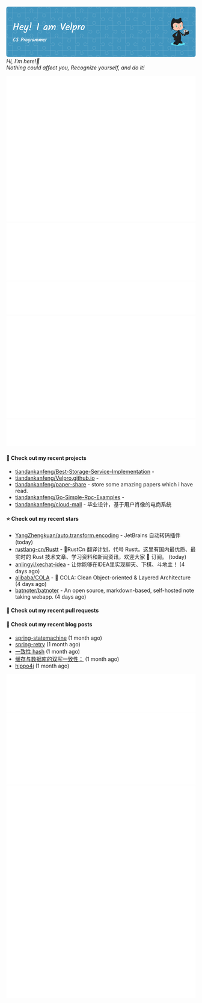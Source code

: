 ![Header](./github-header-image.png)
_Hi, I'm here!👋_
<br>
_Nothing could affect you, Recognize yourself, and do it!_



![Metrics](/github-metrics.svg)
![Metrics](/metrics.plugin.languages.details.svg)
![Metrics](/metrics.plugin.languages.recent.svg)
![Metrics](/metrics.plugin.stars.svg)
![Metrics](/metrics.plugin.topics.svg)


















#### 🌱 Check out my recent projects

- [tiandankanfeng/Best-Storage-Service-Implementation](https://github.com/tiandankanfeng/Best-Storage-Service-Implementation) - 
- [tiandankanfeng/Velpro.github.io](https://github.com/tiandankanfeng/Velpro.github.io) - 
- [tiandankanfeng/paper-share](https://github.com/tiandankanfeng/paper-share) - store some amazing papers which i have read.
- [tiandankanfeng/Go-Simple-Rpc-Examples](https://github.com/tiandankanfeng/Go-Simple-Rpc-Examples) - 
- [tiandankanfeng/cloud-mall](https://github.com/tiandankanfeng/cloud-mall) - 毕业设计，基于用户肖像的电商系统

#### ⭐ Check out my recent stars

- [YangZhengkuan/auto.transform.encoding](https://github.com/YangZhengkuan/auto.transform.encoding) - JetBrains 自动转码插件 (today)
- [rustlang-cn/Rustt](https://github.com/rustlang-cn/Rustt) - 🥇RustCn 翻译计划，代号 Rustt。这里有国内最优质、最实时的 Rust 技术文章、学习资料和新闻资讯，欢迎大家 🌟 订阅。 (today)
- [anlingyi/xechat-idea](https://github.com/anlingyi/xechat-idea) - 让你能够在IDEA里实现聊天、下棋、斗地主！ (4 days ago)
- [alibaba/COLA](https://github.com/alibaba/COLA) - 🥤 COLA: Clean Object-oriented &amp; Layered Architecture (4 days ago)
- [batnoter/batnoter](https://github.com/batnoter/batnoter) - An open source, markdown-based, self-hosted note taking webapp. (4 days ago)






#### 🔨 Check out my recent pull requests


#### 📜 Check out my recent blog posts
- [spring-statemachine](https://liangye-xo.xyz/?p=750) (1 month ago)
- [spring-retry](https://liangye-xo.xyz/?p=747) (1 month ago)
- [一致性 hash](https://liangye-xo.xyz/?p=746) (1 month ago)
- [缓存与数据库的双写一致性：](https://liangye-xo.xyz/?p=744) (1 month ago)
- [hippo4j](https://liangye-xo.xyz/?p=743) (1 month ago)

![Metrics](/metrics.plugin.achievements.svg)
![Metrics](/metrics.plugin.anilist.characters.svg)
![Metrics](/metrics.plugin.anilist.svg)
